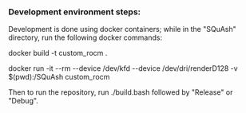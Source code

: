 ### Development environment steps:

Development is done using docker containers; while in the "SQuAsh" directory, run the following docker commands:

docker build -t custom_rocm .

docker run -it --rm --device /dev/kfd --device /dev/dri/renderD128 -v $(pwd):/SQuAsh custom_rocm

Then to run the repository, run ./build.bash followed by "Release" or "Debug".
